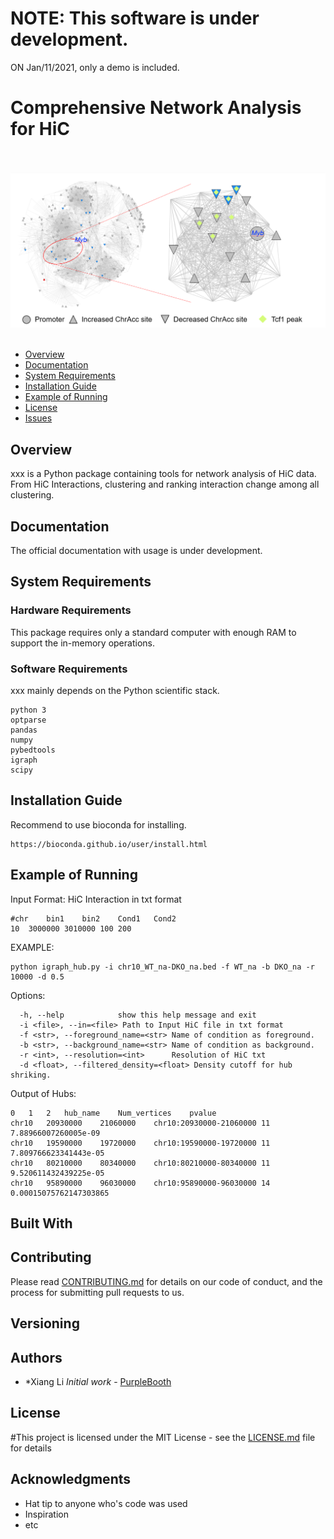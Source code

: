 # NOTE: This software is under development.
ON Jan/11/2021, only a demo is included. 



# Comprehensive Network Analysis for HiC

<br><br>
<img src="image/Hub_Myb.PNG" width="800">
<br><br>


- [Overview](#overview)
- [Documentation](#documentation)
- [System Requirements](#system-requirements)
- [Installation Guide](#installation-guide)
- [Example of Running](#Example_Running)
- [License](#license)
- [Issues](https://github.com/neurodata/mgcpy/issues)

## Overview
xxx is a Python package containing tools for network analysis of HiC data.
From HiC Interactions, clustering and ranking interaction change among all clustering.

## Documentation
The official documentation with usage is under development.

## System Requirements
### Hardware Requirements
This package requires only a standard computer with enough RAM to support the in-memory operations.
### Software Requirements

xxx mainly depends on the Python scientific stack.
```
python 3
optparse
pandas
numpy
pybedtools
igraph
scipy
```

## Installation Guide

Recommend to use bioconda for installing.

```
https://bioconda.github.io/user/install.html
```


## Example of Running
Input Format: HiC Interaction in txt format
```
#chr	bin1	bin2	Cond1	Cond2
10	3000000	3010000	100	200
```

EXAMPLE: 
```
python igraph_hub.py -i chr10_WT_na-DKO_na.bed -f WT_na -b DKO_na -r 10000 -d 0.5
```

Options:
```
  -h, --help            show this help message and exit
  -i <file>, --in=<file> Path to Input HiC file in txt format
  -f <str>, --foreground_name=<str> Name of condition as foreground.
  -b <str>, --background_name=<str> Name of condition as background.
  -r <int>, --resolution=<int>      Resolution of HiC txt
  -d <float>, --filtered_density=<float> Density cutoff for hub shriking.
```

Output of Hubs:
```
0	1	2	hub_name	Num_vertices	pvalue
chr10	20930000	21060000	chr10:20930000-21060000	11	7.88966007260005e-09
chr10	19590000	19720000	chr10:19590000-19720000	11	7.809766623341443e-05
chr10	80210000	80340000	chr10:80210000-80340000	11	9.520611432439225e-05
chr10	95890000	96030000	chr10:95890000-96030000	14	0.00015075762147303865
```
## Built With

## Contributing

Please read [CONTRIBUTING.md](https://gist.github.com/PurpleBooth/b24679402957c63ec426) for details on our code of conduct, and the process for submitting pull requests to us.

## Versioning

## Authors

* *Xiang Li *Initial work* - [PurpleBooth](https://github.com/PurpleBooth)


## License

#This project is licensed under the MIT License - see the [LICENSE.md](LICENSE.md) file for details

## Acknowledgments

* Hat tip to anyone who's code was used
* Inspiration
* etc

